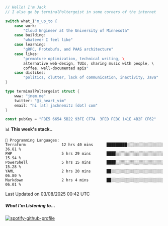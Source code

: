 ```go
// Hello! I'm Jack
// I also go by terminalPoltergeist in some corners of the internet

switch what_I'm_up_to {
    case work:
        "Cloud Engineer at the University of Minnesota"
    case building:
        "whatever I feel like"
    case learning:
        "gRPC, Protobufs, and PAAS architecture"
    case likes:
        "premature optimization, technical writing, \
        alternative web-design, TUIs, sharing music with people, \
        coffee, well-documented apis"
    case dislikes:
        "politics, clutter, lack of communication, inactivity, Java"
}

type terminalPoltergeist struct {
    www: "jnem.me"
    twitter: "@i_heart_vim"
    email: "hi [at] jacknemitz [dot] com"
}

const pubKey = "FBE5 6654 5B22 93FE CF7A  3FED FEBC 141E 4B2F CF62"
```

<!--START_SECTION:waka-->
📊 **This week's stack..** 

```text
💬 Programming Languages: 
Terraform                12 hrs 40 mins      █████████░░░░░░░░░░░░░░░░   36.81 % 
PHP                      5 hrs 29 mins       ████░░░░░░░░░░░░░░░░░░░░░   15.94 % 
PowerShell               5 hrs 15 mins       ████░░░░░░░░░░░░░░░░░░░░░   15.28 % 
YAML                     2 hrs 20 mins       ██░░░░░░░░░░░░░░░░░░░░░░░   06.80 % 
Markdown                 2 hrs 4 mins        ██░░░░░░░░░░░░░░░░░░░░░░░   06.01 % 
```


 Last Updated on 03/08/2025 00:42 UTC
<!--END_SECTION:waka-->

##### What I'm Listening to...

[![spotify-github-profile](https://jnem.me/listening-item?maxAge=2592000)](https://jnem.me/listening)
